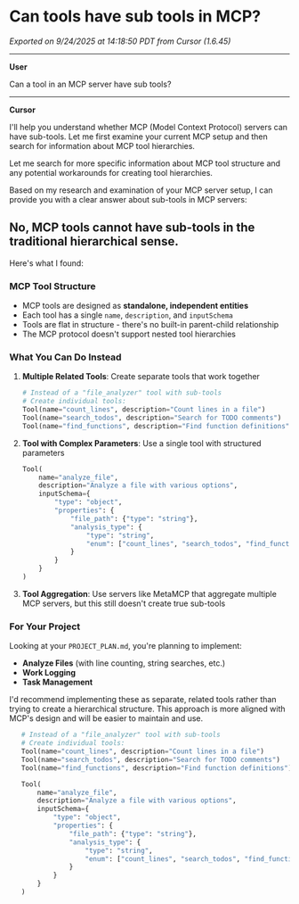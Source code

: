 # Can tools have sub tools in MCP?
_Exported on 9/24/2025 at 14:18:50 PDT from Cursor (1.6.45)_

---

**User**

Can a tool in an MCP server have sub tools?

---

**Cursor**

I'll help you understand whether MCP (Model Context Protocol) servers can have sub-tools. Let me first examine your current MCP setup and then search for information about MCP tool hierarchies.


Let me search for more specific information about MCP tool structure and any potential workarounds for creating tool hierarchies.


Based on my research and examination of your MCP server setup, I can provide you with a clear answer about sub-tools in MCP servers:

## **No, MCP tools cannot have sub-tools in the traditional hierarchical sense.**

Here's what I found:

### **MCP Tool Structure**
- MCP tools are designed as **standalone, independent entities**
- Each tool has a single `name`, `description`, and `inputSchema`
- Tools are flat in structure - there's no built-in parent-child relationship
- The MCP protocol doesn't support nested tool hierarchies

### **What You Can Do Instead**

1. **Multiple Related Tools**: Create separate tools that work together
   ```python
   # Instead of a "file_analyzer" tool with sub-tools
   # Create individual tools:
   Tool(name="count_lines", description="Count lines in a file")
   Tool(name="search_todos", description="Search for TODO comments")
   Tool(name="find_functions", description="Find function definitions")
   ```

2. **Tool with Complex Parameters**: Use a single tool with structured parameters
   ```python
   Tool(
       name="analyze_file",
       description="Analyze a file with various options",
       inputSchema={
           "type": "object",
           "properties": {
               "file_path": {"type": "string"},
               "analysis_type": {
                   "type": "string",
                   "enum": ["count_lines", "search_todos", "find_functions", "all"]
               }
           }
       }
   )
   ```

3. **Tool Aggregation**: Use servers like MetaMCP that aggregate multiple MCP servers, but this still doesn't create true sub-tools

### **For Your Project**
Looking at your `PROJECT_PLAN.md`, you're planning to implement:
- **Analyze Files** (with line counting, string searches, etc.)
- **Work Logging** 
- **Task Management**

I'd recommend implementing these as separate, related tools rather than trying to create a hierarchical structure. This approach is more aligned with MCP's design and will be easier to maintain and use.

```python
   # Instead of a "file_analyzer" tool with sub-tools
   # Create individual tools:
   Tool(name="count_lines", description="Count lines in a file")
   Tool(name="search_todos", description="Search for TODO comments")
   Tool(name="find_functions", description="Find function definitions")
```

```python
   Tool(
       name="analyze_file",
       description="Analyze a file with various options",
       inputSchema={
           "type": "object",
           "properties": {
               "file_path": {"type": "string"},
               "analysis_type": {
                   "type": "string",
                   "enum": ["count_lines", "search_todos", "find_functions", "all"]
               }
           }
       }
   )
```

